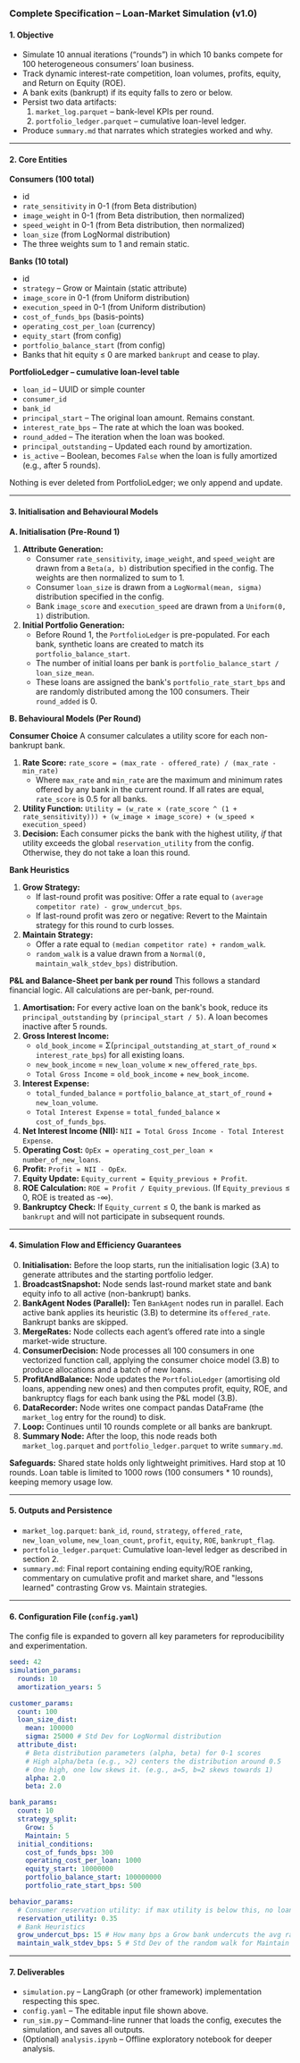 ### **Complete Specification – Loan-Market Simulation (v1.0)**

#### 1. Objective

*   Simulate 10 annual iterations (“rounds”) in which 10 banks compete for 100 heterogeneous consumers’ loan business.
*   Track dynamic interest-rate competition, loan volumes, profits, equity, and Return on Equity (ROE).
*   A bank exits (bankrupt) if its equity falls to zero or below.
*   Persist two data artifacts:
    1.  `market_log.parquet` – bank-level KPIs per round.
    2.  `portfolio_ledger.parquet` – cumulative loan-level ledger.
*   Produce `summary.md` that narrates which strategies worked and why.

---

#### 2. Core Entities

**Consumers (100 total)**

*   id
*   `rate_sensitivity` in 0-1 (from Beta distribution)
*   `image_weight` in 0-1 (from Beta distribution, then normalized)
*   `speed_weight` in 0-1 (from Beta distribution, then normalized)
*   `loan_size` (from LogNormal distribution)
*   The three weights sum to 1 and remain static.

**Banks (10 total)**

*   id
*   `strategy` – Grow or Maintain (static attribute)
*   `image_score` in 0-1 (from Uniform distribution)
*   `execution_speed` in 0-1 (from Uniform distribution)
*   `cost_of_funds_bps` (basis-points)
*   `operating_cost_per_loan` (currency)
*   `equity_start` (from config)
*   `portfolio_balance_start` (from config)
*   Banks that hit equity ≤ 0 are marked `bankrupt` and cease to play.

**PortfolioLedger – cumulative loan-level table**

*   `loan_id` – UUID or simple counter
*   `consumer_id`
*   `bank_id`
*   `principal_start` – The original loan amount. Remains constant.
*   `interest_rate_bps` – The rate at which the loan was booked.
*   `round_added` – The iteration when the loan was booked.
*   `principal_outstanding` – Updated each round by amortization.
*   `is_active` – Boolean, becomes `False` when the loan is fully amortized (e.g., after 5 rounds).

Nothing is ever deleted from PortfolioLedger; we only append and update.

---

#### 3. Initialisation and Behavioural Models

**A. Initialisation (Pre-Round 1)**

1.  **Attribute Generation:**
    *   Consumer `rate_sensitivity`, `image_weight`, and `speed_weight` are drawn from a `Beta(a, b)` distribution specified in the config. The weights are then normalized to sum to 1.
    *   Consumer `loan_size` is drawn from a `LogNormal(mean, sigma)` distribution specified in the config.
    *   Bank `image_score` and `execution_speed` are drawn from a `Uniform(0, 1)` distribution.
2.  **Initial Portfolio Generation:**
    *   Before Round 1, the `PortfolioLedger` is pre-populated. For each bank, synthetic loans are created to match its `portfolio_balance_start`.
    *   The number of initial loans per bank is `portfolio_balance_start / loan_size_mean`.
    *   These loans are assigned the bank's `portfolio_rate_start_bps` and are randomly distributed among the 100 consumers. Their `round_added` is 0.

**B. Behavioural Models (Per Round)**

**Consumer Choice**
A consumer calculates a utility score for each non-bankrupt bank.
1.  **Rate Score:** `rate_score = (max_rate - offered_rate) / (max_rate - min_rate)`
    *   Where `max_rate` and `min_rate` are the maximum and minimum rates offered by any bank in the current round. If all rates are equal, `rate_score` is 0.5 for all banks.
2.  **Utility Function:** `Utility = (w_rate × (rate_score ^ (1 + rate_sensitivity))) + (w_image × image_score) + (w_speed × execution_speed)`
3.  **Decision:** Each consumer picks the bank with the highest utility, *if* that utility exceeds the global `reservation_utility` from the config. Otherwise, they do not take a loan this round.

**Bank Heuristics**
1.  **Grow Strategy:**
    *   If last-round profit was positive: Offer a rate equal to `(average competitor rate) - grow_undercut_bps`.
    *   If last-round profit was zero or negative: Revert to the Maintain strategy for this round to curb losses.
2.  **Maintain Strategy:**
    *   Offer a rate equal to `(median competitor rate) + random_walk`.
    *   `random_walk` is a value drawn from a `Normal(0, maintain_walk_stdev_bps)` distribution.

**P&L and Balance-Sheet per bank per round**
This follows a standard financial logic. All calculations are per-bank, per-round.

1.  **Amortisation:** For every active loan on the bank's book, reduce its `principal_outstanding` by `(principal_start / 5)`. A loan becomes inactive after 5 rounds.
2.  **Gross Interest Income:**
    *   `old_book_income` = Σ(`principal_outstanding_at_start_of_round` × `interest_rate_bps`) for all existing loans.
    *   `new_book_income` = `new_loan_volume` × `new_offered_rate_bps`.
    *   `Total Gross Income` = `old_book_income` + `new_book_income`.
3.  **Interest Expense:**
    *   `total_funded_balance` = `portfolio_balance_at_start_of_round` + `new_loan_volume`.
    *   `Total Interest Expense` = `total_funded_balance` × `cost_of_funds_bps`.
4.  **Net Interest Income (NII):** `NII = Total Gross Income - Total Interest Expense`.
5.  **Operating Cost:** `OpEx = operating_cost_per_loan × number_of_new_loans`.
6.  **Profit:** `Profit = NII - OpEx`.
7.  **Equity Update:** `Equity_current = Equity_previous + Profit`.
8.  **ROE Calculation:** `ROE = Profit / Equity_previous`. (If `Equity_previous` ≤ 0, ROE is treated as -∞).
9.  **Bankruptcy Check:** If `Equity_current` ≤ 0, the bank is marked as `bankrupt` and will not participate in subsequent rounds.

---

#### 4. Simulation Flow and Efficiency Guarantees

0.  **Initialisation:** Before the loop starts, run the initialisation logic (3.A) to generate attributes and the starting portfolio ledger.
1.  **BroadcastSnapshot:** Node sends last-round market state and bank equity info to all active (non-bankrupt) banks.
2.  **BankAgent Nodes (Parallel):** Ten `BankAgent` nodes run in parallel. Each active bank applies its heuristic (3.B) to determine its `offered_rate`. Bankrupt banks are skipped.
3.  **MergeRates:** Node collects each agent’s offered rate into a single market-wide structure.
4.  **ConsumerDecision:** Node processes all 100 consumers in one vectorized function call, applying the consumer choice model (3.B) to produce allocations and a batch of new loans.
5.  **ProfitAndBalance:** Node updates the `PortfolioLedger` (amortising old loans, appending new ones) and then computes profit, equity, ROE, and bankruptcy flags for each bank using the P&L model (3.B).
6.  **DataRecorder:** Node writes one compact pandas DataFrame (the `market_log` entry for the round) to disk.
7.  **Loop:** Continues until 10 rounds complete or all banks are bankrupt.
8.  **Summary Node:** After the loop, this node reads both `market_log.parquet` and `portfolio_ledger.parquet` to write `summary.md`.

**Safeguards:** Shared state holds only lightweight primitives. Hard stop at 10 rounds. Loan table is limited to 1000 rows (100 consumers * 10 rounds), keeping memory usage low.

---

#### 5. Outputs and Persistence

*   `market_log.parquet`: `bank_id`, `round`, `strategy`, `offered_rate`, `new_loan_volume`, `new_loan_count`, `profit`, `equity`, `ROE`, `bankrupt_flag`.
*   `portfolio_ledger.parquet`: Cumulative loan-level ledger as described in section 2.
*   `summary.md`: Final report containing ending equity/ROE ranking, commentary on cumulative profit and market share, and "lessons learned" contrasting Grow vs. Maintain strategies.

---

#### 6. Configuration File (`config.yaml`)

The config file is expanded to govern all key parameters for reproducibility and experimentation.

```yaml
seed: 42
simulation_params:
  rounds: 10
  amortization_years: 5

customer_params:
  count: 100
  loan_size_dist:
    mean: 100000
    sigma: 25000 # Std Dev for LogNormal distribution
  attribute_dist:
    # Beta distribution parameters (alpha, beta) for 0-1 scores
    # High alpha/beta (e.g., >2) centers the distribution around 0.5
    # One high, one low skews it. (e.g., a=5, b=2 skews towards 1)
    alpha: 2.0
    beta: 2.0

bank_params:
  count: 10
  strategy_split:
    Grow: 5
    Maintain: 5
  initial_conditions:
    cost_of_funds_bps: 300
    operating_cost_per_loan: 1000
    equity_start: 10000000
    portfolio_balance_start: 100000000
    portfolio_rate_start_bps: 500

behavior_params:
  # Consumer reservation utility: if max utility is below this, no loan is taken
  reservation_utility: 0.35
  # Bank Heuristics
  grow_undercut_bps: 15 # How many bps a Grow bank undercuts the avg rate by
  maintain_walk_stdev_bps: 5 # Std Dev of the random walk for Maintain banks
```

---

#### 7. Deliverables

*   `simulation.py` – LangGraph (or other framework) implementation respecting this spec.
*   `config.yaml` – The editable input file shown above.
*   `run_sim.py` – Command-line runner that loads the config, executes the simulation, and saves all outputs.
*   (Optional) `analysis.ipynb` – Offline exploratory notebook for deeper analysis.